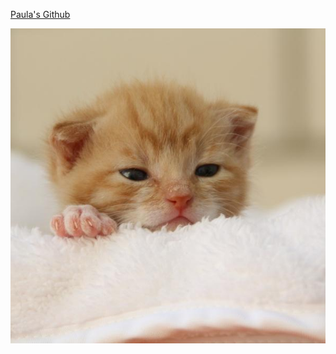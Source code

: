 [Paula's Github](PaulamenesesSalinas.github.io)



![Alt text](como_ayudar_a_un_gatito_a_defecar_20347_600.jpg)